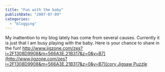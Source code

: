 ```yaml
---
title: "Fun with the baby"
publishDate: "2007-07-09"
categories: 
  - "blogging"
---
```


My inattention to my blog lately has come from several causes. Currently it is just that I am busy playing with the baby. Here is your chance to share in the fun! [http://www.jigzone.com/zes?i=2F1308D9908&m=566A3E.21B317&z=0&y=B7](http://www.jigzone.com/zes?i=2F1308D9908&m=566A3E.21B317&z=0&y=B7)[cory Jigsaw Puzzle](http://www.jigzone.com/puzzles/2F1308D9908)
